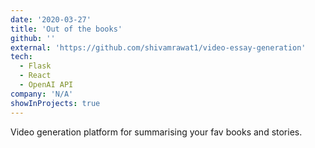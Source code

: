 ```yaml
---
date: '2020-03-27'
title: 'Out of the books'
github: ''
external: 'https://github.com/shivamrawat1/video-essay-generation'
tech:
  - Flask
  - React
  - OpenAI API
company: 'N/A'
showInProjects: true
---
```


Video generation platform for summarising your fav books and stories.
